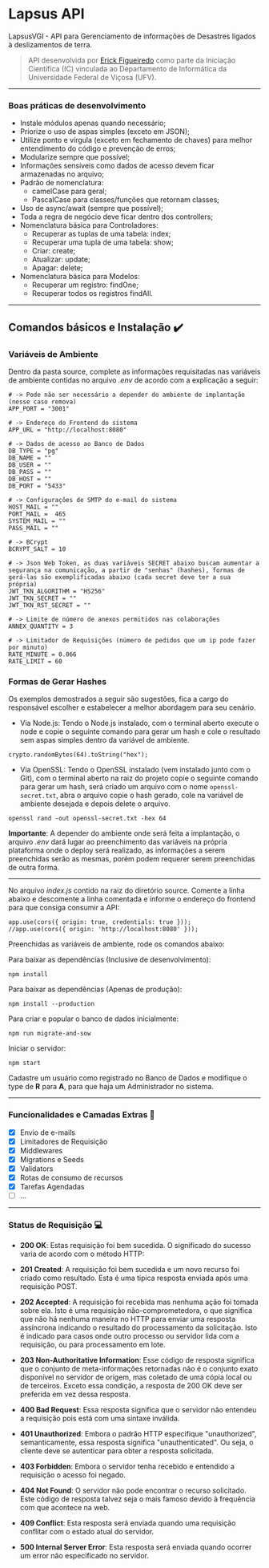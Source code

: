 # Lapsus API

LapsusVGI - API para Gerenciamento de informações de Desastres ligados à deslizamentos de terra.

> API desenvolvida por [Erick Figueiredo](https://github.com/erickfigueiredo) como parte da Iniciação Científica (IC) vinculada ao Departamento de Informática da Universidade Federal de Viçosa (UFV).

---

### Boas práticas de desenvolvimento

- Instale módulos apenas quando necessário;
- Priorize o uso de aspas simples (exceto em JSON);
- Utilize ponto e vírgula (exceto em fechamento de chaves) para melhor entendimento do código e prevenção de erros;
- Modularize sempre que possível;
- Informações sensíveis como dados de acesso devem ficar armazenadas no arquivo;
- Padrão de nomenclatura:
  - camelCase para geral;
  - PascalCase para classes/funções que retornam classes;
- Uso de async/await (sempre que possível);
- Toda a regra de negócio deve ficar dentro dos controllers;
- Nomenclatura básica para Controladores:
  - Recuperar as tuplas de uma tabela: index;
  - Recuperar uma tupla de uma tabela: show;
  - Criar: create;
  - Atualizar: update;
  - Apagar: delete;
- Nomenclatura básica para Modelos:
  - Recuperar um registro: findOne;
  - Recuperar todos os registros findAll.

---

## Comandos básicos e Instalação ✔️

### Variáveis de Ambiente

Dentro da pasta source, complete as informações requisitadas nas variáveis de ambiente contidas no arquivo _.env_ de acordo com a explicação a seguir:

```
# -> Pode não ser necessário a depender do ambiente de implantação (nesse caso remova)
APP_PORT = "3001"

# -> Endereço do Frontend do sistema
APP_URL = "http://localhost:8080"

# -> Dados de acesso ao Banco de Dados
DB_TYPE = "pg"
DB_NAME = ""
DB_USER = ""
DB_PASS = ""
DB_HOST = ""
DB_PORT = "5433"

# -> Configurações de SMTP do e-mail do sistema
HOST_MAIL = ""
PORT_MAIL =  465
SYSTEM_MAIL = ""
PASS_MAIL = ""

# -> BCrypt
BCRYPT_SALT = 10

# -> Json Web Token, as duas variáveis SECRET abaixo buscam aumentar a segurança na comunicação, a partir de "senhas" (hashes), formas de gerá-las são exemplificadas abaixo (cada secret deve ter a sua própria)
JWT_TKN_ALGORITHM = "HS256"
JWT_TKN_SECRET = ""
JWT_TKN_RST_SECRET = ""

# -> Limite de número de anexos permitidos nas colaborações
ANNEX_QUANTITY = 3

# -> Limitador de Requisições (número de pedidos que um ip pode fazer por minuto)
RATE_MINUTE = 0.066
RATE_LIMIT = 60
```

### Formas de Gerar Hashes

Os exemplos demostrados a seguir são sugestões, fica a cargo do responsável escolher e estabelecer a melhor abordagem para seu cenário.

- Via Node.js: Tendo o Node.js instalado, com o terminal aberto execute o node e copie o seguinte comando para gerar um hash e cole o resultado sem aspas simples dentro da variável de ambiente.

```
crypto.randomBytes(64).toString("hex");
```

- Via OpenSSL: Tendo o OpenSSL instalado (vem instalado junto com o Git), com o terminal aberto na raiz do projeto copie o seguinte comando para gerar um hash, será criado um arquivo com o nome `openssl-secret.txt`, abra o arquivo copie o hash gerado, cole na variável de ambiente desejada e depois delete o arquivo.

```
openssl rand -out openssl-secret.txt -hex 64
```

**Importante**: A depender do ambiente onde será feita a implantação, o arquivo _.env_ dará lugar ao preenchimento das variáveis na própria plataforma onde o deploy será realizado, as informações a serem preenchidas serão as mesmas, porém podem requerer serem preenchidas de outra forma.

---

No arquivo _index.js_ contido na raiz do diretório source. Comente a linha abaixo e descomente a linha comentada e informe o endereço do frontend para que consiga consumir a API:

```
app.use(cors({ origin: true, credentials: true }));
//app.use(cors({ origin: 'http://localhost:8080' }));
```

Preenchidas as variáveis de ambiente, rode os comandos abaixo:

Para baixar as dependências (Inclusive de desenvolvimento):

```
npm install
```

Para baixar as dependências (Apenas de produção):

```
npm install --production
```

Para criar e popular o banco de dados inicialmente:

```
npm run migrate-and-sow
```

Iniciar o servidor:

```
npm start
```

Cadastre um usuário como registrado no Banco de Dados e modifique o type de **R** para **A**, para que haja um Administrador no sistema.

---

### Funcionalidades e Camadas Extras 🎯

- [x] Envio de e-mails
- [x] Limitadores de Requisição
- [x] Middlewares
- [x] Migrations e Seeds
- [x] Validators
- [x] Rotas de consumo de recursos
- [x] Tarefas Agendadas
- [ ] ...

---

### Status de Requisição 💻

- **200 OK**:
  Estas requisição foi bem sucedida. O significado do sucesso varia de acordo com o método HTTP:

- **201 Created**:
  A requisição foi bem sucedida e um novo recurso foi criado como resultado. Esta é uma tipica resposta enviada após uma requisição POST.

- **202 Accepted**:
  A requisição foi recebida mas nenhuma ação foi tomada sobre ela. Isto é uma requisição não-comprometedora, o que significa que não há nenhuma maneira no HTTP para enviar uma resposta assíncrona indicando o resultado do processamento da solicitação. Isto é indicado para casos onde outro processo ou servidor lida com a requisição, ou para processamento em lote.

- **203 Non-Authoritative Information**:
  Esse código de resposta significa que o conjunto de meta-informações retornadas não é o conjunto exato disponível no servidor de origem, mas coletado de uma cópia local ou de terceiros. Exceto essa condição, a resposta de 200 OK deve ser preferida em vez dessa resposta.

- **400 Bad Request**:
  Essa resposta significa que o servidor não entendeu a requisição pois está com uma sintaxe inválida.

- **401 Unauthorized**:
  Embora o padrão HTTP especifique "unauthorized", semanticamente, essa resposta significa "unauthenticated". Ou seja, o cliente deve se autenticar para obter a resposta solicitada.

- **403 Forbidden**:
  Embora o servidor tenha recebido e entendido a requisição o acesso foi negado.

- **404 Not Found**:
  O servidor não pode encontrar o recurso solicitado. Este código de resposta talvez seja o mais famoso devido à frequência com que acontece na web.

- **409 Conflict**:
  Esta resposta será enviada quando uma requisição conflitar com o estado atual do servidor.

- **500 Internal Server Error**:
  Esta resposta será enviada quando ocorrer um error não especificado no servidor.
